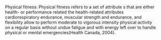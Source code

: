 Physical fitness:
Physical fitness refers to a set of attribute s that are either health- or performance related the health-related attributes cardiorespiratory endurance, muscular strength and endurance, and flexibility allow to perform moderate to vigorous intensity physical activity on a regular basis without undue fatigue and with energy left over to handle physical or mental emergencies(Health Canada, 2004).

